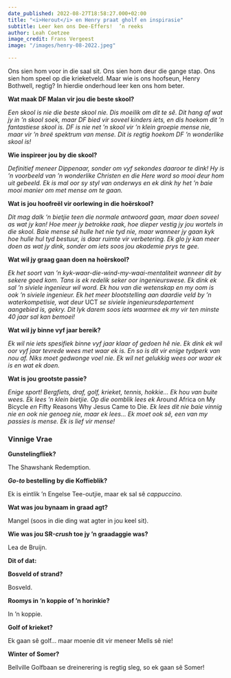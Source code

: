 ```yaml
---
date_published: 2022-08-27T18:58:27.000+02:00
title: "<i>Herout</i> en Henry praat gholf en inspirasie"
subtitle: Leer ken ons Dee-Effers!  ’n reeks
author: Leah Coetzee
image_credit: Frans Vergeest
image: "/images/henry-08-2022.jpeg"

---
```

Ons sien hom voor in die saal sit. Ons sien hom deur die gange stap. Ons sien hom speel op die krieketveld. Maar wie is ons hoofseun, Henry Bothwell, regtig? In hierdie onderhoud leer ken ons hom beter.

**Wat maak DF Malan vir jou die beste skool?**

_Een skool is nie die beste skool nie. Dis moeilik om dit te sê. Dit hang af wat jy in ’n skool soek, maar DF bied vir soveel kinders íets, en dis hoekom dit ’n fantastiese skool is. DF is nie net ’n skool vir ’n klein groepie mense nie, maar vir ’n breë spektrum van mense. Dit is regtig hoekom DF ’n wonderlike skool is!_

**Wie inspireer jou by die skool?**

_Definitief meneer Dippenaar, sonder om vyf sekondes daaroor te dink! Hy is ’n voorbeeld van ’n wonderlike Christen en die Here word so mooi deur hom uit gebeeld. Ek is mal oor sy styl van onderwys en ek dink hy het ’n baie mooi manier om met mense om te gaan._

**Wat is jou hoofreël vir oorlewing in die hoërskool?**

_Dit mag dalk ‘n bietjie teen die normale antwoord gaan, maar doen soveel as wat jy kan! Hoe meer jy betrokke raak, hoe dieper vestig jy jou wortels in die skool. Baie mense sê hulle het nie tyd nie, maar wanneer jy gaan kyk hoe hulle hul tyd bestuur, is daar ruimte vir verbetering. Ek glo jy kan meer doen as wat jy dink, sonder om iets soos jou akademie prys te gee._

**Wat wil jy graag gaan doen na hoërskool?**

_Ek het soort van ’n kyk-waar-die-wind-my-waai-mentaliteit wanneer dit by sekere goed kom. Tans is ek redelik seker oor ingenieurswese. Ek dink ek sal ’n siviele ingenieur wil word. Ek hou van die wetenskap en my oom is ook ’n siviele ingenieur. Ek het meer blootstelling aan daardie veld by ’n waterkompetisie, wat deur_ UCT _se siviele ingenieursdepartement aangebied is, gekry. Dit lyk darem soos iets waarmee ek my vir ten minste 40 jaar sal kan bemoei!_

**Wat wil jy binne vyf jaar bereik?**

_Ek wil nie iets spesifiek binne vyf jaar klaar of gedoen hê nie. Ek dink ek wil oor vyf jaar tevrede wees met waar ek is. En so is dit vir enige tydperk van nou af. Niks moet gedwonge voel nie. Ek wil net gelukkig wees oor waar ek is en wat ek doen._

**Wat is jou grootste passie?**

_Enige sport! Bergfiets, draf, golf, krieket, tennis, hokkie… Ek hou van buite wees. Ek lees ’n klein bietjie. Op die oomblik lees ek_ Around Africa on My Bicycle _en_ Fifty Reasons Why Jesus Came to Die. _Ek lees dit nie baie vinnig nie en ook nie genoeg nie, maar ek lees… Ek moet ook sê, een van my passies is mense. Ek is lief vir mense!_

### Vinnige Vrae

**Gunstelingfliek?**

The Shawshank Redemption.

**_Go-to_ bestelling by die Koffieblik?**

Ek is eintlik ’n Engelse Tee-outjie, maar ek sal sê _cappuccino._

**Wat was jou bynaam in graad agt?**

Mangel (soos in die ding wat agter in jou keel sit).

**Wie was jou SR-_crush_ toe jy ’n graadaggie was?**

Lea de Bruijn.

**Dit of dat:**

**Bosveld of strand?**

Bosveld.

**Roomys in ’n koppie of ’n horinkie?**

In ’n koppie.

**Golf of krieket?**

Ek gaan sê golf… maar moenie dit vir meneer Mells sê nie!

**Winter of Somer?**

Bellville Golfbaan se dreinerering is regtig sleg, so ek gaan sê Somer!